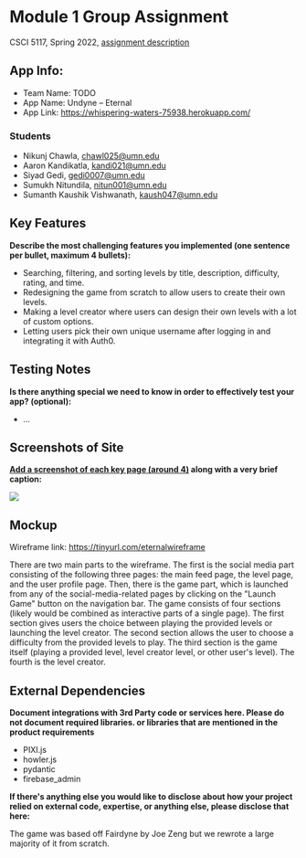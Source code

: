 # Module 1 Group Assignment

CSCI 5117, Spring 2022, [assignment description](https://canvas.umn.edu/courses/291031/pages/project-1)

## App Info:

* Team Name: TODO
* App Name: Undyne – Eternal
* App Link: <https://whispering-waters-75938.herokuapp.com/>

### Students

* Nikunj Chawla, chawl025@umn.edu
* Aaron Kandikatla, kandi021@umn.edu
* Siyad Gedi, gedi0007@umn.edu
* Sumukh Nitundila, nitun001@umn.edu
* Sumanth Kaushik Vishwanath, kaush047@umn.edu


## Key Features

**Describe the most challenging features you implemented
(one sentence per bullet, maximum 4 bullets):**

* Searching, filtering, and sorting levels by title, description, difficulty, rating, and time.
* Redesigning the game from scratch to allow users to create their own levels.
* Making a level creator where users can design their own levels with a lot of custom options.
* Letting users pick their own unique username after logging in and integrating it with Auth0.

## Testing Notes

**Is there anything special we need to know in order to effectively test your app? (optional):**

* ...


## Screenshots of Site

**[Add a screenshot of each key page (around 4)](https://stackoverflow.com/questions/10189356/how-to-add-screenshot-to-readmes-in-github-repository)
along with a very brief caption:**

![](https://media.giphy.com/media/o0vwzuFwCGAFO/giphy.gif)


## Mockup 

Wireframe link: https://tinyurl.com/eternalwireframe

There are two main parts to the wireframe. The first is the social media part consisting of the following three pages: the main feed page, the level page, and the user profile page. Then, there is the game part, which is launched from any of the social-media-related pages by clicking on the "Launch Game" button on the navigation bar. The game consists of four sections (likely would be combined as interactive parts of a single page). The first section gives users the choice between playing the provided levels or launching the level creator. The second section allows the user to choose a difficulty from the provided levels to play. The third section is the game itself (playing a provided level, level creator level, or other user's level). The fourth is the level creator.

## External Dependencies

**Document integrations with 3rd Party code or services here.
Please do not document required libraries. or libraries that are mentioned in the product requirements**

* PIXI.js
* howler.js
* pydantic
* firebase_admin

**If there's anything else you would like to disclose about how your project
relied on external code, expertise, or anything else, please disclose that
here:**

The game was based off Fairdyne by Joe Zeng but we rewrote a large majority of it from scratch.
